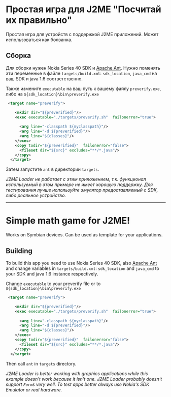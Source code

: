 # Простая игра для J2ME "Посчитай их правильно"

Простая игра для устройств с поддержкой J2ME приложений. Может использоваться как болванка.

## Сборка

Для сборки нужен Nokia Series 40 SDK и [Apache Ant]. Нужно поменять эти переменные в файле `targets/build.xml`:
`sdk_location`, `java_cmd` на ваш SDK и java 1.6 соответственно.

Также измените `executable` на ваш путь к вашему файлу `preverify.exe`, либо на `${sdk_location}\bin\preverify.exe`
```xml
 <target name="preverify">

    <mkdir dir="${preverified}"/>
    <exec executable="./targets/preverify.sh"  failonerror="true">
	
      <arg line="-classpath ${myclasspath}"/>
      <arg line="-d ${preverified}"/>
      <arg line="${classes}"/>
    </exec>
    <copy todir="${preverified}"  failonerror="false">
      <fileset dir="${src}" excludes="**/*.java"/>
    </copy>
  </target>
```

Затем запустите `ant` в директории `targets`.

_J2ME Loader не работает с этим приложением, т.к. функционал используемый в этом примере не имеет хорошую поддержку.
Для тестирования лучше используйте эмулятор предоставляемый с SDK, либо реальное устройство._

------

# Simple math game for J2ME!

Works on Symbian devices. Can be used as template for your applications.

## Building

To build this app you need to use Nokia Series 40 SDK, also [Apache Ant] and change variables in `targets/build.xml`: `sdk_location` and `java_cmd`
to your SDK and java 1.6 instance respectively.

Change `executable` to your preverify file or to `${sdk_location}\bin\preverify.exe`
```xml
 <target name="preverify">

    <mkdir dir="${preverified}"/>
    <exec executable="./targets/preverify.sh"  failonerror="true">
	
      <arg line="-classpath ${myclasspath}"/>
      <arg line="-d ${preverified}"/>
      <arg line="${classes}"/>
    </exec>
    <copy todir="${preverified}"  failonerror="false">
      <fileset dir="${src}" excludes="**/*.java"/>
    </copy>
  </target>
```

Then call `ant` in `targets` directory.

_J2ME Loader is better working with graphics applications while this example doesn't work because it isn't one. 
J2ME Loader probably doesn't support `Form`s very well. 
To test apps better always use Nokia's SDK Emulator or real hardware._


[Apache Ant]:https://ant.apache.org/
